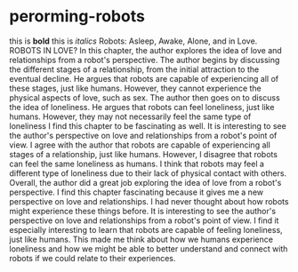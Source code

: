 # perorming-robots

this is **bold**
this is *italics*
Robots: Asleep, Awake, Alone, and in Love.
ROBOTS IN LOVE?
In this chapter, the author explores the idea of love and relationships from a robot's perspective. The author begins by discussing the different stages of a relationship, from the initial attraction to the eventual decline. He argues that robots are capable of experiencing all of these stages, just like humans. However, they cannot experience the physical aspects of love, such as sex. The author then goes on to discuss the idea of loneliness. He argues that robots can feel loneliness, just like humans. However, they may not necessarily feel the same type of loneliness 
I find this chapter to be fascinating as well. It is interesting to see the author's perspective on love and relationships from a robot's point of view. I agree with the author that robots are capable of experiencing all stages of a relationship, just like humans. However, I disagree that robots can feel the same loneliness as humans. I think that robots may feel a different type of loneliness due to their lack of physical contact with others. 
Overall, the author did a great job exploring the idea of love from a robot's perspective. I find this chapter fascinating because it gives me a new perspective on love and relationships. I had never thought about how robots might experience these things before. It is interesting to see the author's perspective on love and relationships from a robot's point of view. I find it especially interesting to learn that robots are capable of feeling loneliness, just like humans. This made me think about how we humans experience loneliness and how we might be able to better understand and connect with robots if we could relate to their experiences.


